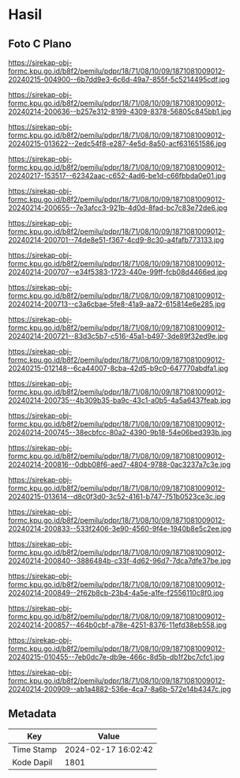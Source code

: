 # Hasil

## Foto C Plano

https://sirekap-obj-formc.kpu.go.id/b8f2/pemilu/pdpr/18/71/08/10/09/1871081009012-20240215-004900--6b7dd9e3-6c6d-49a7-855f-5c5214495cdf.jpg

https://sirekap-obj-formc.kpu.go.id/b8f2/pemilu/pdpr/18/71/08/10/09/1871081009012-20240214-200636--b257e312-8199-4309-8378-56805c845bb1.jpg

https://sirekap-obj-formc.kpu.go.id/b8f2/pemilu/pdpr/18/71/08/10/09/1871081009012-20240215-013622--2edc54f8-e287-4e5d-8a50-acf631651586.jpg

https://sirekap-obj-formc.kpu.go.id/b8f2/pemilu/pdpr/18/71/08/10/09/1871081009012-20240217-153517--62342aac-c652-4ad6-be1d-c66fbbda0e01.jpg

https://sirekap-obj-formc.kpu.go.id/b8f2/pemilu/pdpr/18/71/08/10/09/1871081009012-20240214-200655--7e3afcc3-921b-4d0d-8fad-bc7c83e72de6.jpg

https://sirekap-obj-formc.kpu.go.id/b8f2/pemilu/pdpr/18/71/08/10/09/1871081009012-20240214-200701--74de8e51-f367-4cd9-8c30-a4fafb773133.jpg

https://sirekap-obj-formc.kpu.go.id/b8f2/pemilu/pdpr/18/71/08/10/09/1871081009012-20240214-200707--e34f5383-1723-440e-99ff-fcb08d4466ed.jpg

https://sirekap-obj-formc.kpu.go.id/b8f2/pemilu/pdpr/18/71/08/10/09/1871081009012-20240214-200713--c3a6cbae-5fe8-41a9-aa72-615814e6e285.jpg

https://sirekap-obj-formc.kpu.go.id/b8f2/pemilu/pdpr/18/71/08/10/09/1871081009012-20240214-200721--83d3c5b7-c516-45a1-b497-3de89f32ed9e.jpg

https://sirekap-obj-formc.kpu.go.id/b8f2/pemilu/pdpr/18/71/08/10/09/1871081009012-20240215-012148--6ca44007-8cba-42d5-b9c0-647770abdfa1.jpg

https://sirekap-obj-formc.kpu.go.id/b8f2/pemilu/pdpr/18/71/08/10/09/1871081009012-20240214-200735--4b309b35-ba9c-43c1-a0b5-4a5a6437feab.jpg

https://sirekap-obj-formc.kpu.go.id/b8f2/pemilu/pdpr/18/71/08/10/09/1871081009012-20240214-200745--38ecbfcc-80a2-4390-9b18-54e06bed393b.jpg

https://sirekap-obj-formc.kpu.go.id/b8f2/pemilu/pdpr/18/71/08/10/09/1871081009012-20240214-200816--0dbb08f6-aed7-4804-9788-0ac3237a7c3e.jpg

https://sirekap-obj-formc.kpu.go.id/b8f2/pemilu/pdpr/18/71/08/10/09/1871081009012-20240215-013614--d8c0f3d0-3c52-4161-b747-751b0523ce3c.jpg

https://sirekap-obj-formc.kpu.go.id/b8f2/pemilu/pdpr/18/71/08/10/09/1871081009012-20240214-200833--533f2406-3e90-4560-9f4e-1940b8e5c2ee.jpg

https://sirekap-obj-formc.kpu.go.id/b8f2/pemilu/pdpr/18/71/08/10/09/1871081009012-20240214-200840--3886484b-c33f-4d62-96d7-7dca7dfe37be.jpg

https://sirekap-obj-formc.kpu.go.id/b8f2/pemilu/pdpr/18/71/08/10/09/1871081009012-20240214-200849--2f62b8cb-23b4-4a5e-a1fe-f2556110c8f0.jpg

https://sirekap-obj-formc.kpu.go.id/b8f2/pemilu/pdpr/18/71/08/10/09/1871081009012-20240214-200857--464b0cbf-a78e-4251-8376-11efd38eb558.jpg

https://sirekap-obj-formc.kpu.go.id/b8f2/pemilu/pdpr/18/71/08/10/09/1871081009012-20240215-010455--7eb0dc7e-db9e-466c-8d5b-db1f2bc7cfc1.jpg

https://sirekap-obj-formc.kpu.go.id/b8f2/pemilu/pdpr/18/71/08/10/09/1871081009012-20240214-200909--ab1a4882-536e-4ca7-8a6b-572e14b4347c.jpg


## Metadata

| Key        | Value               |
| ---------- | ------------------- |
| Time Stamp | 2024-02-17 16:02:42 |
| Kode Dapil | 1801                |



